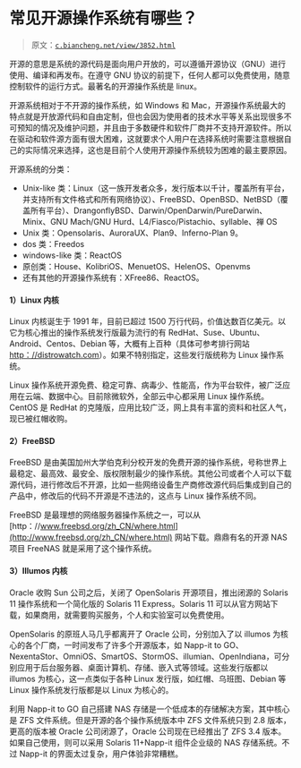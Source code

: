 # 常见开源操作系统有哪些？

> 原文：[`c.biancheng.net/view/3852.html`](http://c.biancheng.net/view/3852.html)

开源的意思是系统的源代码是面向用户开放的，可以遵循开源协议（GNU）进行使用、编译和再发布。在遵守 GNU 协议的前提下，任何人都可以免费使用，随意控制软件的运行方式。最著名的开源操作系统是 linux。

开源系统相对于不开源的操作系统，如 Windows 和 Mac，开源操作系统最大的特点就是开放源代码和自由定制，但也会因为使用者的技术水平等关系出现很多不可预知的情况及维护问题，并且由于多数硬件和软件厂商并不支持开源软件。所以在驱动和软件源方面有很大困难，这就要求个人用户在选择系统时需要注意根据自己的实际情况来选择，这也是目前个人使用开源操作系统较为困难的最主要原因。

开源系统的分类：

*   Unix-like 类：Linux（这一族开发者众多，发行版本以千计，覆盖所有平台，并支持所有文件格式和所有网络协议）、FreeBSD、OpenBSD、NetBSD（覆盖所有平台）、DrangonflyBSD、Darwin/OpenDarwin/PureDarwin、Minix、GNU Mach/GNU Hurd、L4/Fiasco/Pistachio、syllable、禅 OS
*   Unix 类：Opensolaris、AuroraUX、Plan9、Inferno-Plan 9。
*   dos 类：Freedos
*   windows-like 类：ReactOS
*   原创类：House、KolibriOS、MenuetOS、HelenOS、Openvms
*   还有其他的开源操作系统有：XFree86、ReactOS。

#### 1）Linux 内核

Linux 内核诞生于 1991 年，目前已超过 1500 万行代码，价值达数百亿美元。以它为核心推出的操作系统发行版最为流行的有 RedHat、Suse、Ubuntu、Android、Centos、Debian 等，大概有上百种（具体可参考排行网站 [http：//distrowatch.com](http://distrowatch.com)）。如果不特别指定，这些发行版统称为 Linux 操作系统。

Linux 操作系统开源免费、稳定可靠、病毒少、性能高，作为平台软件，被广泛应用在云端、数据中心。目前除微软外，全部云中心都采用 Linux 操作系统。CentOS 是 RedHat 的克隆版，应用比较广泛，网上具有丰富的资料和社区人气，现已被红帽收购。

#### 2）FreeBSD

FreeBSD 是由美国加州大学伯克利分校开发的免费开源的操作系统，号称世界上最稳定、最高效、最安全、版权限制最少的操作系统。其他公司或者个人可以下载源代码，进行修改后不开源，比如一些网络设备生产商修改源代码后集成到自己的产品中，修改后的代码不开源是不违法的，这点与 Linux 操作系统不同。

FreeBSD 是最理想的网络服务器操作系统之一，可以从 [http：//www.freebsd.org/zh_CN/where.html](http://www.freebsd.org/zh_CN/where.html) 网站下载。鼎鼎有名的开源 NAS 项目 FreeNAS 就是采用了这个操作系统。

#### 3）Illumos 内核

Oracle 收购 Sun 公司之后，关闭了 OpenSolaris 开源项目，推出闭源的 Solaris 11 操作系统和一个简化版的 Solaris 11 Express。Solaris 11 可以从官方网站下载，如果商用，就需要购买服务，个人和实验室可以免费使用。

OpenSolaris 的原班人马几乎都离开了 Oracle 公司，分别加入了以 illumos 为核心的各个厂商，一时间发布了许多个开源版本，如 Napp-it to GO、NexentaStor、OmniOS、SmartOS、StormOS、illumian、OpenIndiana，可分别应用于后台服务器、桌面计算机、存储、嵌入式等领域。这些发行版都以 illumos 为核心，这一点类似于各种 Linux 发行版，如红帽、乌班图、Debian 等 Linux 操作系统发行版都是以 Linux 为核心的。

利用 Napp-it to GO 自己搭建 NAS 存储是一个低成本的存储解决方案，其中核心是 ZFS 文件系统。但是开源的各个操作系统版本中 ZFS 文件系统只到 2.8 版本，更高的版本被 Oracle 公司闭源了，Oracle 公司现在已经推出了 ZFS 3.4 版本。如果自己使用，则可以采用 Solaris 11+Napp-it 组件企业级的 NAS 存储系统。不过 Napp-it 的界面太过复杂，用户体验非常糟糕。